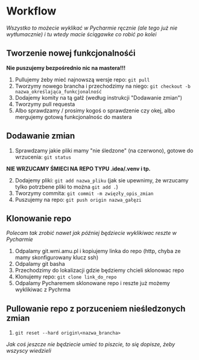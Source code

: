# Workflow

*Wszystko to możecie wyklikać w Pycharmie ręcznie (ale tego już nie wytłumacznie) i tu wtedy macie ściągawke co robić po kolei*

## Tworzenie nowej funkcjonalnośći
**Nie puszujemy bezpośrednio nic na mastera!!!**
1. Pullujemy żeby mieć najnowszą wersje repo: ``git pull``
2. Tworzymy nowego brancha i przechodzimy na niego: ``git checkout -b nazwa_określająca_funkcjonalność`` 
3. Dodajemy komity na tą gałź (według instrukcji "Dodawanie zmian")
4. Tworzymy pull requesta
5. Albo sprawdzamy / prosimy kogoś o sprawdzenie czy okej, albo mergujemy gotową funkcjonalnośc do mastera

## Dodawanie zmian

1. Sprawdzamy jakie pliki mamy "nie śledzone" (na czerwono), gotowe do wrzucenia: ``git status``

**NIE WRZUCAMY ŚMIECI NA REPO TYPU .idea/.venv i tp.**

2. Dodajemy pliki: ``git add nazwa_pliku`` (jak sie upewnimy, że wrzucamy tylko potrzbene pliki to można ``git add .``)
3. Tworzymy commita: ``git commit -m zwięzły_opis_zmian``
4. Puszujemy na repo: ``git push origin nazwa_gałęzi``

## Klonowanie repo
*Polecam tak zrobić nawet jak później będziecie wyklikiwac reszte w Pycharmie*
1. Odpalamy git.wmi.amu.pl i kopiujemy linka do repo (http, chyba ze mamy skonfigurowany klucz ssh)
2. Odpalamy git basha
3. Przechodzimy do lokalizacji gdzie będziemy chcieli sklonowac repo
4. Klonujemy repo: ``git clone link_do_repo``
5. Odpalamy Pycharemem sklonowane repo i reszte już możemy wyklikiwac z Pychrma

## Pullowanie repo z porzuceniem nieśledzonych zmian

1. `git reset --hard origin\<nazwa_brancha>`

*Jak coś jeszcze nie będziecie umieć to piszcie, to się dopisze, żeby wszyscy wiedzieli*
